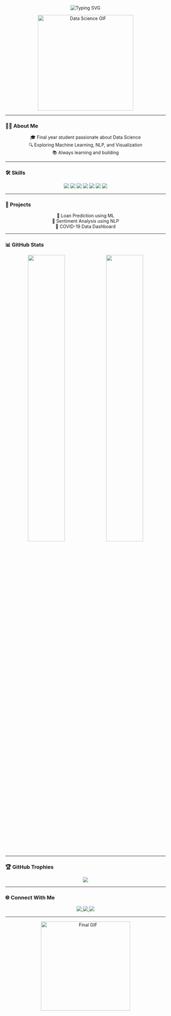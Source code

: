 <!-- README.md -->

<p align="center">
  <img src="https://readme-typing-svg.demolab.com?font=Fira+Code&weight=500&size=24&pause=1000&color=00FFC0&center=true&vCenter=true&width=600&lines=Hi+I'm+Srividhya+%F0%9F%91%A9%E2%80%8D%F0%9F%92%BB;Aspiring+Data+Scientist;Exploring+ML%2C+AI+%26+NLP" alt="Typing SVG" />
</p>

<p align="center">
  <img src="https://media.giphy.com/media/i4MAH84pqe2m2aVojc/giphy.gif" width="300" alt="Data Science GIF" />
</p>

---

### 👩‍💻 About Me

<p align="center">
🎓 Final year student passionate about Data Science<br>
🔍 Exploring Machine Learning, NLP, and Visualization<br>
📚 Always learning and building
</p>

---

### 🛠️ Skills

<p align="center">
  <img src="https://img.shields.io/badge/Python-blue?style=for-the-badge&logo=python&logoColor=white" />
  <img src="https://img.shields.io/badge/Numpy-013243?style=for-the-badge&logo=numpy" />
  <img src="https://img.shields.io/badge/Pandas-150458?style=for-the-badge&logo=pandas" />
  <img src="https://img.shields.io/badge/Matplotlib-11557C?style=for-the-badge&logo=matplotlib" />
  <img src="https://img.shields.io/badge/Scikit--Learn-F7931E?style=for-the-badge&logo=scikit-learn" />
  <img src="https://img.shields.io/badge/Jupyter-F37626?style=for-the-badge&logo=jupyter" />
  <img src="https://img.shields.io/badge/Colab-F9AB00?style=for-the-badge&logo=googlecolab" />
</p>

---

### 📂 Projects

<p align="center">
🔹 Loan Prediction using ML <br>
🔹 Sentiment Analysis using NLP <br>
🔹 COVID-19 Data Dashboard
</p>

---

### 📊 GitHub Stats

<p align="center">
  <img src="https://github-readme-stats.vercel.app/api?username=SrividhyaSM01&show_icons=true&theme=radical" width="48%" />
  <img src="https://github-readme-stats.vercel.app/api/top-langs/?username=SrividhyaSM01&layout=compact&theme=radical" width="48%" />
</p>

---

### 🏆 GitHub Trophies

<p align="center">
  <img src="https://github-profile-trophy.vercel.app/?username=SrividhyaSM01&theme=gruvbox&no-frame=true&row=1&column=6" />
</p>

---

### 🌐 Connect With Me

<p align="center">
  <a href="mailto:srividhya.email@example.com">
    <img src="https://img.shields.io/badge/Gmail-D14836?style=for-the-badge&logo=gmail&logoColor=white" />
  </a>
  <a href="https://linkedin.com/in/your-linkedin">
    <img src="https://img.shields.io/badge/LinkedIn-blue?style=for-the-badge&logo=linkedin&logoColor=white" />
  </a>
  <a href="https://github.com/SrividhyaSM01">
    <img src="https://img.shields.io/badge/GitHub-black?style=for-the-badge&logo=github&logoColor=white" />
  </a>
</p>

---

<p align="center">
  <img src="https://media.giphy.com/media/SWoSkN6DxTszqIKEqv/giphy.gif" width="280" alt="Final GIF" />
</p>
